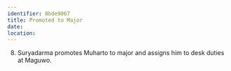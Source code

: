 ```yaml
---
identifier: 8bde9067
title: Promoted to Major
date:  
location: 
---
```


8.  Suryadarma promotes Muharto to major and assigns him to desk duties
    at Maguwo.
